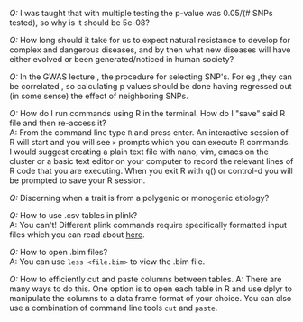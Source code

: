 *Q:* I was taught that with multiple testing the p-value was 0.05/(# SNPs tested), so why is it should be 5e-08?  

*Q:* How long should it take for us to expect natural resistance to develop for complex and dangerous diseases, and by then what new diseases will have either evolved or been generated/noticed in human society?  

*Q:* In the GWAS lecture , the procedure for selecting SNP's. For eg ,they can be correlated , so calculating p values should be done having regressed out (in some sense) the effect of neighboring SNPs.  

*Q:* How do I run commands using R in the terminal. How do I "save" said R file and then re-access it?  
A: From the command line type `R` and press enter. An interactive session of R will start and you will see `>` prompts which you can execute R commands. I would suggest creating a plain text file with nano, vim, emacs on the cluster or a basic text editor on your computer to record the relevant lines of R code that you are executing. When you exit R with q() or control-d you will be prompted to save your R session.

*Q:* Discerning when a trait is from a polygenic or monogenic etiology?  

*Q:* How to use .csv tables in plink?  
A: You can't! Different plink commands require specifically formatted input files which you can read about [here](https://www.cog-genomics.org/plink2).

*Q:* How to open .bim files?   
A: You can use `less <file.bim>` to view the .bim file.

*Q:* How to efficiently cut and paste columns between tables.
A: There are many ways to do this. One option is to open each table in R and use dplyr to manipulate the columns to a data frame format of your choice.  You can also use a combination of command line tools `cut` and  `paste`.

